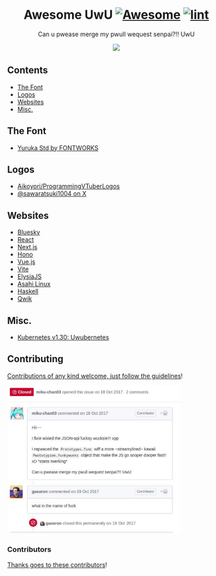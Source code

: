 <div align="center">

<!-- title -->

<!--lint ignore no-dead-urls-->

# Awesome UwU [![Awesome](https://awesome.re/badge.svg)](https://awesome.re) [![lint](https://github.com/dittos/awesome-uwu/actions/workflows/lint.yaml/badge.svg)](https://github.com/dittos/awesome-uwu/actions/workflows/lint.yaml)

<!-- subtitle -->

Can u pwease merge my pwull wequest senpai?!! UwU

<!-- image -->

<a href="https://twitter.com/sawaratsuki1004/status/1786200580312170541" target="_blank" rel="noopener noreferrer">
    <img src="https://pbs.twimg.com/media/GMnb8JvbAAAx7RZ?format=png&name=small" />
</a>

</div>

<!-- TOC -->

## Contents

- [The Font](#the-font)
- [Logos](#logos)
- [Websites](#websites)
- [Misc.](#misc)

<!-- CONTENT -->

## The Font

- [Yuruka Std by FONTWORKS](https://lets.fontworks.co.jp/fonts/218)

## Logos

- [Aikoyori/ProgrammingVTuberLogos](https://github.com/Aikoyori/ProgrammingVTuberLogos)
- [@sawaratsuki1004 on X](https://twitter.com/sawaratsuki1004)

## Websites

- [Bluesky](https://bsky.app/?kawaii=true)
- [React](https://react.dev/?uwu=true)
- [Next.js](https://nextjs.org/?uwu)
- [Hono](https://hono.dev/?kawaii=true)
- [Vue.js](https://vuejs.org/?uwu)
- [Vite](https://vitejs.dev/?uwu)
- [ElysiaJS](https://elysiajs.com/)
- [Asahi Linux](https://asahilinux.org/?kawaii=true)
- [Haskell](https://www.haskell.org/?uwu=true)
- [Qwik](https://qwik.dev/?uwu=true)

## Misc.

- [Kubernetes v1.30: Uwubernetes](https://kubernetes.io/blog/2024/04/17/kubernetes-v1-30-release/)

<!-- END CONTENT -->

## Contributing

[Contributions of any kind welcome, just follow the guidelines](contributing.md)!

<img src="uwu.jpg" width="400" />

### Contributors

[Thanks goes to these contributors](https://github.com/dittos/awesome-uwu/graphs/contributors)!
